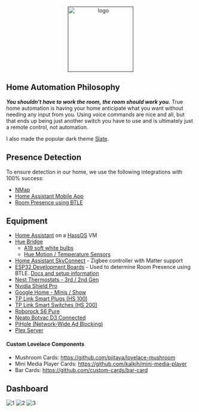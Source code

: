 <p align="center">
  <a href=""><img src="https://www.home-assistant.io/images/home-assistant-logo.svg" alt="logo" width="175"></a>
</p>

## Home Automation Philosophy
***You shouldn't have to work the room, the room should work you.*** True home automation is having your home anticipate what you want without needing any input from you. Using voice commands are nice and all, but that ends up being just another switch you have to use and is ultimately just a remote control, not automation.

I also made the popular dark theme [Slate](https://github.com/seangreen2/slate_theme).

## Presence Detection
To ensure detection in our home, we use the following integrations with 100% success:
- [NMap](https://www.home-assistant.io/integrations/nmap_tracker/)
- [Home Assistant Mobile App](https://www.home-assistant.io/integrations/mobile_app/)
- [Room Presence using BTLE](https://espresense.com/)

## Equipment
- [Home Assistant](https://www.home-assistant.io/) on a [HassOS](https://www.home-assistant.io/hassio/installation/) VM
- [Hue Bridge](https://amzn.to/30v9YND)
  - [A19 soft white bulbs](https://amzn.to/2LIFW4F)
  - [Hue Motion / Temperature Sensors](https://amzn.to/2JmF1FE)
- [Home Assistant SkyConnect](https://www.home-assistant.io/skyconnect/) - Zigbee controller with Matter support
- [ESP32 Development Boards](https://amazon.com/gp/product/B086MLNH7N/) - Used to determine Room Presence using BTLE. [Docs and setup information](https://espresense.com/)
- [Nest Thermostats - 3rd / 2nd Gen](https://amzn.to/2YELTn2)
- [Nvidia Shield Pro](https://smile.amazon.com/gp/product/B07YP9FBMM)
- [Google Home - Minis / Show](https://store.google.com/product/google_home_mini)
- [TP Link Smart Plugs (HS 100)](https://amzn.to/2XAKm4J)
- [TP Link Smart Switches (HS 200)](https://amzn.to/2Xyo8vy)
- [Roborock S6 Pure](https://smile.amazon.com/gp/product/B084Z5P2BX)
- [Neato Botvac D3 Connected](https://amzn.to/30oP7v8)
- [PiHole (Network-Wide Ad Blocking)](https://pi-hole.net/)
- [Plex Server](https://www.plex.tv/)

#### Custom Lovelace Components
- Mushroom Cards: https://github.com/piitaya/lovelace-mushroom
- Mini Media Player Cards: https://github.com/kalkih/mini-media-player
- Bar Cards: https://github.com/custom-cards/bar-card

## Dashboard
![1](https://i.imgur.com/DpQZ6eq.png)
![2](https://i.imgur.com/n3ApBNK.png)
![3](https://i.imgur.com/pnEflUd.jpg)

